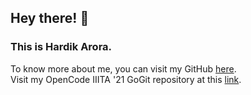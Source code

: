 ## Hey there! 👋 <br>
### This is Hardik Arora. <br>
To know more about me, you can visit my GitHub <a href = "https://github.com/hardikarora2">here</a>. <br>
Visit my OpenCode IIITA '21 GoGit repository at this <a href = "https://github.com/hardikarora2/GoGit-Hardik.git">link</a>.
